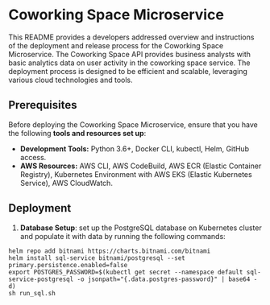 # Coworking Space Microservice
This README provides a developers addressed overview and instructions of the deployment and release process for the Coworking Space Microservice. The Coworking Space API provides business analysts with basic analytics data on user activity in the coworking space service. The deployment process is designed to be efficient and scalable, leveraging various cloud technologies and tools.

## Prerequisites
Before deploying the Coworking Space Microservice, ensure that you have the following **tools and resources set up**:
- **Development Tools:** Python 3.6+, Docker CLI, kubectl, Helm, GitHub access.
- **AWS Resources:** AWS CLI, AWS CodeBuild, AWS ECR (Elastic Container Registry), Kubernetes Environment with AWS EKS (Elastic Kubernetes Service), AWS CloudWatch.

## Deployment
1. **Database Setup**: set up the PostgreSQL database on Kubernetes cluster and populate it with data by running the following commands:
```
helm repo add bitnami https://charts.bitnami.com/bitnami
helm install sql-service bitnami/postgresql --set primary.persistence.enabled=false
export POSTGRES_PASSWORD=$(kubectl get secret --namespace default sql-service-postgresql -o jsonpath="{.data.postgres-password}" | base64 -d)
sh run_sql.sh
```
